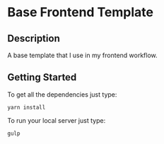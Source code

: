 # Base Frontend Template

## Description

A base template that I use in my frontend workflow. 

## Getting Started

To get all the dependencies just type:

```
yarn install
```

To run your local server just type:

```
gulp
```